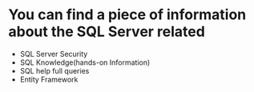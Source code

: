 # You can find a piece of information about the SQL Server related

- SQL Server Security
- SQL Knowledge(hands-on Information)
- SQL help full queries
- Entity Framework

